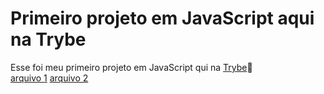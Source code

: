 # Primeiro projeto em JavaScript aqui na Trybe

Esse foi meu primeiro projeto em JavaScript qui na [Trybe](https://www.betrybe.com/):rocket:\
[arquivo 1](https://lucasquearis.github.io/)
[arquivo 2](https://lucasquearis.github.io/)

<!-- ## Conteúdos práticados

- Primeiras práticas com git, github.
- Primeiros passos com HTML e CSS.
- HTML semântico.
- CSS Box model e posicionamento de elementos.

[Readme Original requisitos do projeto](https://github.com/lucasquearis/project-lessons-learned/blob/master/readmeOriginalProjeto.md); -->
